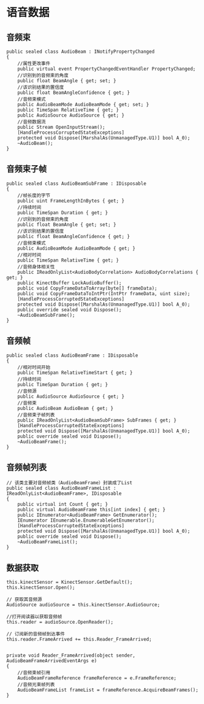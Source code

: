 # 语音数据
## 音频束
<!--lange:C#-->
	public sealed class AudioBeam : INotifyPropertyChanged
	{
		//属性更改事件
		public virtual event PropertyChangedEventHandler PropertyChanged;
		//识别到的音频束的角度
		public float BeamAngle { get; set; }
		//该识别结果的置信度
		public float BeamAngleConfidence { get; }
		//音频束模式
		public AudioBeamMode AudioBeamMode { get; set; }
		public TimeSpan RelativeTime { get; }
		public AudioSource AudioSource { get; }
		//音频数据流
		public Stream OpenInputStream();
		[HandleProcessCorruptedStateExceptions]
		protected void Dispose([MarshalAs(UnmanagedType.U1)] bool A_0);
		~AudioBeam();
	}

## 音频束子帧
<!--lange:C#-->
	public sealed class AudioBeamSubFrame : IDisposable
	{
		//帧长度的字节
		public uint FrameLengthInBytes { get; }
		//持续时间
		public TimeSpan Duration { get; }
		//识别到的音频束的角度
		public float BeamAngle { get; set; }
		//该识别结果的置信度
		public float BeamAngleConfidence { get; }
		//音频束模式
		public AudioBeamMode AudioBeamMode { get; }
		//相对时间
		public TimeSpan RelativeTime { get; }
		//音频身体相关性
		public IReadOnlyList<AudioBodyCorrelation> AudioBodyCorrelations { get; }
		public KinectBuffer LockAudioBuffer();
		public void CopyFrameDataToArray(byte[] frameData);
		public void CopyFrameDataToIntPtr(IntPtr frameData, uint size);
		[HandleProcessCorruptedStateExceptions]
		protected void Dispose([MarshalAs(UnmanagedType.U1)] bool A_0);
		public override sealed void Dispose();
		~AudioBeamSubFrame();
	}


## 音频帧
<!--lange:C#-->
	public sealed class AudioBeamFrame : IDisposable
	{
		//相对时间开始
		public TimeSpan RelativeTimeStart { get; }
		//持续时间
		public TimeSpan Duration { get; }
		//音频源
		public AudioSource AudioSource { get; }
		//音频束
		public AudioBeam AudioBeam { get; }
		//音频束子帧列表
		public IReadOnlyList<AudioBeamSubFrame> SubFrames { get; }
		[HandleProcessCorruptedStateExceptions]
		protected void Dispose([MarshalAs(UnmanagedType.U1)] bool A_0);
		public override sealed void Dispose();
		~AudioBeamFrame();
	}

## 音频帧列表
<!--lange:C#-->
	// 该类主要对音频帧类（AudioBeamFrame）封装成了List
	public sealed class AudioBeamFrameList : IReadOnlyList<AudioBeamFrame>, IDisposable
	{
		public virtual int Count { get; }
		public virtual AudioBeamFrame this[int index] { get; }
		public IEnumerator<AudioBeamFrame> GetEnumerator();
		IEnumerator IEnumerable.EnumerableGetEnumerator();
		[HandleProcessCorruptedStateExceptions]
		protected void Dispose([MarshalAs(UnmanagedType.U1)] bool A_0);
		public override sealed void Dispose();
		~AudioBeamFrameList();
	}



## 数据获取
<!--lange:C#-->
	this.kinectSensor = KinectSensor.GetDefault();
	this.kinectSensor.Open();
	
	// 获取其音频源
	AudioSource audioSource = this.kinectSensor.AudioSource;

	//打开阅读器以获取音频帧
	this.reader = audioSource.OpenReader();
	
	// 订阅新的音频帧到达事件
	this.reader.FrameArrived += this.Reader_FrameArrived;


	private void Reader_FrameArrived(object sender, AudioBeamFrameArrivedEventArgs e)
	{
		//音频束帧引用
		AudioBeamFrameReference frameReference = e.FrameReference;
		//音频光束帧列表
		AudioBeamFrameList frameList = frameReference.AcquireBeamFrames();
	}
